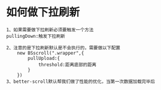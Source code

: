 # 如何做下拉刷新
    1、如果需要做下拉刷新必须要触发一个方法
    pullingDown:触发下拉刷新

    2、注意的是下拉刷新默认是不会执行的，需要做以下配置
        new BSscroll(".wrapper",{
            pullUpload:{
                threshold:距离底部的距离
            }
        }) 
    3、better-scroll默认帮我们做了性能的优化，当第一次数据加载完毕后